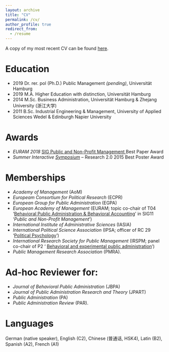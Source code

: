 ```yaml
---
layout: archive
title: "CV"
permalink: /cv/
author_profile: true
redirect_from:
  - /resume
---
```


A copy of my most recent CV can be found <a href="https://ksweissmueller.github.io/files/CV-KW.pdf">here</a>.


<!--
<object data="https://ksweissmueller.github.io/files/CV-KW.pdf" type="application/pdf" width="700px" height="700px">
    <embed src="https://ksweissmueller.github.io/files/CV-KW.pdf">
        This browser does not support PDFs. Please download the PDF to view it: <a href="https://ksweissmueller.github.io/files/CV-KW.pdf" target="_blank"><u>here</u></a>.
        </embed>
</object>
-->


Education
======
* 2019 Dr. rer. pol (Ph.D.) Public Management *(pending)*, Universität Hamburg
* 2019 M.A. Higher Education with distinction, Universität Hamburg
* 2014 M.Sc. Business Administration, Universität Hamburg & Zhejang University (浙江大学)
* 2011 B.Sc. Industrial Engineering & Management, University of Applied Sciences Wedel & Edinburgh Napier University 


Awards
======
* *EURAM 2018* <a href="https://euramonline.org/programme2018/strategic-interest-groups/sig-11-public-and-non-profit-management-pm-npm.html"> SIG Public and Non-Profit Management </a> Best Paper Award
* *Summer Interactive <a href="http://www.concordia.ca/cunews/main/stories/2015/06/03/gambling-gaming-explored-summer-research-symposium.html">Symposium</a>* – Research 2.0 2015 Best Poster Award


Memberships
======
* *Academy of Management* (AoM)
* *Europeam Consortium for Political Research* (ECPR)
* *European Group for Public Administration* (EGPA)
* *European Academy of Management* (EURAM; topic co-chair of T04 ‘<a href="http://euramonline.org/component/phocadownload/category/43-2019-conference.html?download=782:cfp-2019">Behavioral Public Administration & Behavioral Accounting</a>’ in SIG11 ‘*Public and Non-Profit Management*’)
* *International Institute of Administrative Sciences* (IASIA)
* *International Political Science Association* (IPSA; officer of RC 29 ‘<a href="https://www.ipsa.org/research-committees/rclist/RC29">Political Psychology</a>’)
* *International Research Society for Public Management* (IRSPM; panel co-chair of P2 ‘ 	<a href="http://irspm2019.com/files/docs/irspm18/gregg%20g.%20van%20ryzin.pdf">Behavioral and experimental public administration</a>’)
* *Public Management Research Association* (PMRA).
  
  
Ad-hoc Reviewer for:
======
* *Journal of Behavioral Public Administration* (JBPA)
* *Journal of Public Administration Research and Theory* (JPART)
* *Public Administration* (PA)
* *Public Administration Review* (PAR).


Languages
======
German (native speaker), English (C2), Chinese (普通话, HSK4), Latin (B2), Spanish (A2), French (A1)
